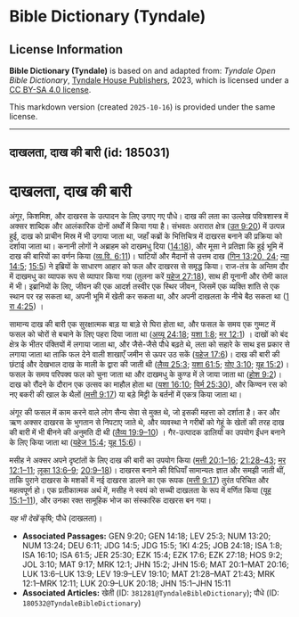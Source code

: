 # Bible Dictionary (Tyndale)

## License Information

**Bible Dictionary (Tyndale)** is based on and adapted from: _Tyndale Open Bible Dictionary_, [Tyndale House Publishers](https://tyndaleopenresources.com/), 2023, which is licensed under a [CC BY-SA 4.0 license](https://creativecommons.org/licenses/by-sa/4.0/legalcode.en).

This markdown version (created `2025-10-16`) is provided under the same license.



--------------------------------

## दाखलता, दाख की बारी (id: 185031)

दाखलता, दाख की बारी
===================

अंगूर, किशमिश, और दाखरस के उत्पादन के लिए उगाए गए पौधे। दाख की लता का उल्लेख पवित्रशास्त्र में अक्सर शाब्दिक और आलंकारिक दोनों अर्थों में किया गया है। संभवतः अरारात क्षेत्र ([उत 9:20](https://ref.ly/Gen9:20)) में उत्पन्न हुई, दाख को प्राचीन मिस्र में भी उगाया जाता था, जहाँ कब्रों के भित्तिचित्र में दाखरस बनाने की प्रक्रिया को दर्शाया जाता था। कनानी लोगों ने अब्राहम को दाखमधु दिया ([14:18](https://ref.ly/Gen14:18)), और मूसा ने प्रतिज्ञा कि हुई भूमि में दाख की बारियों का वर्णन किया ([व्य.वि. 6:11](https://ref.ly/Deut6:11))। घाटियों और मैदानों से उत्तम दाख ([गिन 13:20, 24](https://ref.ly/Num13:20); [न्या 14:5](https://ref.ly/Judg14:5); [15:5](https://ref.ly/Judg15:5)) ने इब्रियों के साधारण आहार को फल और दाखरस से समृद्ध किया। राज\-तंत्र के अन्तिम दौर में दाखमधु का व्यापक रूप से व्यापार किया गया (तुलना करें [यहेज 27:18](https://ref.ly/Ezek27:18)), साथ ही यूनानी और रोमी काल में भी। इब्रानियों के लिए, जीवन की एक आदर्श तस्वीर एक स्थिर जीवन, जिसमें एक व्यक्ति शांति से एक स्थान पर रह सकता था, अपनी भूमि में खेती कर सकता था, और अपनी दाखलता के नीचे बैठ सकता था ([1 रा 4:25](https://ref.ly/1Kgs4:25)) ।

सामान्य दाख की बारी एक सुरक्षात्मक बाड़ या बाड़े से घिरा होता था, और फसल के समय एक गुम्मट में फसल को चोरों से बचाने के लिए पहरा दिया जाता था ([अय्यू 24:18](https://ref.ly/Job24:18); [यशा 1:8](https://ref.ly/Isa1:8); [मर 12:1](https://ref.ly/Mark12:1)) । दाखों को बंद क्षेत्र के भीतर पंक्तियों में लगाया जाता था, और जैसे\-जैसे पौधे बढ़ते थे, लता को सहारे के साथ इस प्रकार से लगाया जाता था ताकि फल देने वाली शाखाएँ जमीन से ऊपर उठ सकें ([यहेज 17:6](https://ref.ly/Ezek17:6))। दाख की बारी की छंटाई और देखभाल दाख के माली के द्वारा की जाती थी ([लैव्य 25:3](https://ref.ly/Lev25:3); [यशा 61:5](https://ref.ly/Isa61:5); [योए 3:10](https://ref.ly/Joel3:10); [यूह 15:2](https://ref.ly/John15:2))। फसल के समय परिपक्व फल को चुना जाता था और दाखमधु के कुण्ड में ले जाया जाता था ([होश 9:2](https://ref.ly/Hos9:2))। दाख को रौंदने के दौरान एक उत्सव का माहौल होता था ([यशा 16:10](https://ref.ly/Isa16:10); [यिर्म 25:30](https://ref.ly/Jer25:30)), और किण्वन रस को नए बकरी की खाल के थैलों ([मत्ती 9:17](https://ref.ly/Matt9:17)) या बड़े मिट्टी के बर्तनों में एकत्र किया जाता था।

अंगूर की फसल में काम करने वाले लोग सैन्य सेवा से मुक्त थे, जो इसकी महत्ता को दर्शाता है। कर और ऋण अक्सर दाखरस के भुगतान से निपटाए जाते थे, और व्यवस्था ने गरीबों को गेहूं के खेतों की तरह दाख की बारी में भी बीनने की अनुमति दी थी ([लैव्य 19:9–10](https://ref.ly/Lev19:9-Lev19:10)) । गैर\-उत्पादक डालियों का उपयोग ईंधन बनाने के लिए किया जाता था ([यहेज 15:4](https://ref.ly/Ezek15:4); [यूह 15:6](https://ref.ly/John15:6))।

मसीह ने अक्सर अपने दृष्टांतों के लिए दाख की बारी का उपयोग किया ([मत्ती 20:1–16](https://ref.ly/Matt20:1-Matt20:16); [21:28–43](https://ref.ly/Matt21:28-Matt21:43); [मर 12:1–11](https://ref.ly/Mark12:1-Mark12:11); [लूका 13:6–9](https://ref.ly/Luke13:6-Luke13:9); [20:9–18](https://ref.ly/Luke20:9-Luke20:18))। दाखरस बनाने की विधियाँ सामान्यतः ज्ञात और समझी जाती थीं, ताकि पुराने दाखरस के मशकों में नई दाखरस डालने का एक रूपक ([मत्ती 9:17](https://ref.ly/Matt9:17)) तुरंत परिचित और महत्वपूर्ण हो। एक प्रतीकात्मक अर्थ में, मसीह ने स्वयं को सच्ची दाखलता के रूप में वर्णित किया ([यूह 15:1–11](https://ref.ly/John15:1-John15:11)), और उनका रक्त सामूहिक भोज का संस्कारिक दाखरस बन गया।

*यह भी देखें* कृषि; पौधे (दाखलता)।

* **Associated Passages:** GEN 9:20; GEN 14:18; LEV 25:3; NUM 13:20; NUM 13:24; DEU 6:11; JDG 14:5; JDG 15:5; 1KI 4:25; JOB 24:18; ISA 1:8; ISA 16:10; ISA 61:5; JER 25:30; EZK 15:4; EZK 17:6; EZK 27:18; HOS 9:2; JOL 3:10; MAT 9:17; MRK 12:1; JHN 15:2; JHN 15:6; MAT 20:1–MAT 20:16; LUK 13:6–LUK 13:9; LEV 19:9–LEV 19:10; MAT 21:28–MAT 21:43; MRK 12:1–MRK 12:11; LUK 20:9–LUK 20:18; JHN 15:1–JHN 15:11
* **Associated Articles:** खेती (ID: `381281@TyndaleBibleDictionary`); पौधे (ID: `180532@TyndaleBibleDictionary`)

